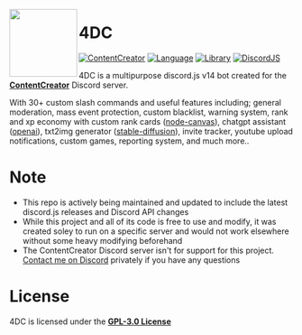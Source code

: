<a href="https://discord.gg/contentcreator"><img width="120" height="120" align="left" style="float: left" src="https://i.imgur.com/Dc7fS2o.png"></a>
# 4DC

[![ContentCreator](https://img.shields.io/discord/820889004055855144?color=5865F2&logo=discord&logoColor=white&style=for-the-badge)](https://discord.gg/contentcreator)
[![Language](https://img.shields.io/github/languages/top/ProbablyRaging/CreatorBot?color=f0db4f&logoColor=white&style=for-the-badge)]()
[![Library](https://img.shields.io/badge/library-discord.js-5865f2?style=for-the-badge)](https://www.npmjs.com/package/discord.js)
[![DiscordJS](https://img.shields.io/npm/v/discord.js.svg?maxAge=3600&style=for-the-badge)](https://www.npmjs.com/package/discord.js)

4DC is a multipurpose discord.js v14 bot created for the <a href="https://discord.gg/contentcreator">**ContentCreator**</a> Discord server.

With 30+ custom slash commands and useful features including; general moderation, mass event protection, custom blacklist, warning system, rank and xp economy with custom rank cards ([node-canvas](https://github.com/Automattic/node-canvas)), chatgpt assistant ([openai](https://platform.openai.com/docs/api-reference)), txt2img generator ([stable-diffusion](https://github.com/CompVis/stable-diffusion)), invite tracker, youtube upload notifications, custom games, reporting system, and much more..

# Note
- This repo is actively being maintained and updated to include the latest discord.js releases and Discord API changes
- While this project and all of its code is free to use and modify, it was created soley to run on a specific server and would not work elsewhere without some heavy modifying beforehand
- The ContentCreator Discord server isn't for support for this project. <a href="https://discord.com/users/438434841617367080" title="Discord: ProbablyRaging">Contact me on Discord</a> privately if you have any questions

# License
4DC is licensed under the **[GPL-3.0 License](./LICENSE)**
